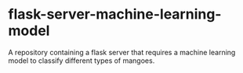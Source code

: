 # flask-server-machine-learning-model
A repository containing a flask server that requires a machine learning model to classify different types of mangoes.
